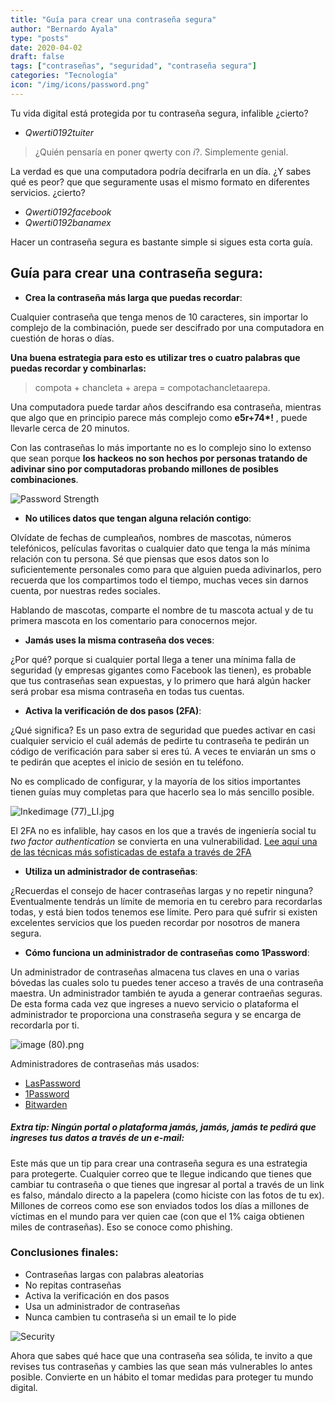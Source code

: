```yaml
---
title: "Guía para crear una contraseña segura"
author: "Bernardo Ayala"
type: "posts"
date: 2020-04-02
draft: false
tags: ["contraseñas", "seguridad", "contraseña segura"]
categories: "Tecnología"
icon: "/img/icons/password.png"
---
```


Tu vida digital está protegida por tu contraseña segura, infalible ¿cierto? 
- _Qwerti0192tuiter_ 

> ¿Quién pensaría en poner qwerty con _i_?. Simplemente genial. 

La verdad es que una computadora podría decifrarla en un día. ¿Y sabes qué es peor? que que seguramente usas el mismo formato en diferentes servicios. ¿cierto? 

- _Qwerti0192facebook_
- _Qwerti0192banamex_

Hacer un contraseña segura es bastante simple si sigues esta corta guía. 

## Guía para crear una contraseña segura:
- **Crea la contraseña más larga que puedas recordar**:

Cualquier contraseña que tenga menos de 10 caracteres, sin importar lo complejo de la combinación, puede ser descifrado por una computadora en cuestión de horas o días. 

  **Una buena estrategia para esto es utilizar tres o cuatro palabras que puedas recordar y combinarlas:** 
  
  > compota + chancleta + arepa = compotachancletaarepa.
  
  Una computadora puede tardar años descifrando esa contraseña, mientras que algo que en principio parece más complejo como **e5r+74\*!** , puede llevarle cerca de 20 minutos.
  
  Con las contraseñas lo más importante no es lo complejo sino lo extenso que sean porque **los hackeos no son hechos por personas tratando de adivinar sino por computadoras probando millones de posibles combinaciones**.
  
  ![Password Strength](https://imgs.xkcd.com/comics/password_strength.png)
  
- **No utilices datos que tengan alguna relación contigo**:

Olvídate de fechas de cumpleaños, nombres de mascotas, números telefónicos, películas favoritas o cualquier dato que tenga la más mínima relación con tu persona.
Sé que piensas que esos datos son lo suficientemente personales como para que alguien pueda adivinarlos, pero recuerda que los compartimos todo el tiempo, muchas veces sin darnos cuenta, por nuestras redes sociales. 

Hablando de mascotas, comparte el nombre de tu mascota actual y de tu primera mascota en los comentario para conocernos mejor. 

- **Jamás uses la misma contraseña dos veces**:

 ¿Por qué? porque si cualquier portal llega a tener una mínima falla de seguridad (y  empresas gigantes como Facebook las tienen), es probable que tus contraseñas sean expuestas, y lo primero que hará algún hacker será probar esa misma contraseña en todas tus cuentas.
  
- **Activa la verificación de dos pasos (2FA)**:

¿Qué significa? Es un paso extra de seguridad que puedes activar en casi cualquier servicio el cuál además de pedirte tu contraseña te pedirán un código de verificación para saber si eres tú. A veces te enviarán un sms o te pedirán que aceptes el inicio de sesión en tu teléfono. 

  No es complicado de configurar, y la mayoría de los sitios importantes tienen guías muy completas para que hacerlo sea lo más sencillo posible.
  
  ![Inkedimage (77)_LI.jpg](https://static.platzi.com/media/user_upload/Inkedimage%20%2877%29_LI-dbf5d911-f4e3-498f-876b-910350382bfb.jpg)
  
  El 2FA no es infalible, hay casos en los que a través de ingeniería social tu _two factor authentication_ se convierta en una vulnerabilidad. [Lee aquí una de las técnicas más sofisticadas de estafa a través de 2FA](https://platzi.com/blog/estafa-de-la-llamada-del-banco/)
  
  - **Utiliza un administrador de contraseñas**:

¿Recuerdas el consejo de hacer contraseñas largas y no repetir ninguna? Eventualmente tendrás un límite de memoria en tu cerebro para recordarlas todas, y está bien todos tenemos ese límite. Pero para qué sufrir si existen excelentes servicios que los pueden recordar por nosotros de manera segura. 

- **Cómo funciona un administrador de contraseñas como 1Password**: 

Un administrador de contraseñas almacena tus claves en una o varias bóvedas las cuales solo tu puedes tener acceso a través de una contraseña maestra. Un administrador también te ayuda a generar contraeñas seguras. De esta forma cada vez que ingreses a nuevo servicio o plataforma el administrador te proporciona una constraseña segura y se encarga de recordarla por ti. 

![image (80).png](https://static.platzi.com/media/user_upload/image%20%2880%29-53a9ea25-7a32-4012-8e5f-dd589f618cbb.jpg)

Administradores de contraseñas más usados: 

- [LasPassword](https://www.lastpass.com/es)
- [1Password](https://1password.com/es/)
- [Bitwarden](https://bitwarden.com/)
  
##### Extra tip: **Ningún portal o plataforma jamás, jamás, jamás te pedirá que ingreses tus datos a través de un e-mail**:
 
Este más que un tip para crear una contraseña segura es una estrategia para protegerte. Cualquier correo que te llegue indicando que tienes que cambiar tu contraseña o que tienes que ingresar al portal a través de un link es falso, mándalo directo a la papelera (como hiciste con las fotos de tu ex).
  Millones de correos como ese son enviados todos los días a millones de víctimas en el mundo para ver quien cae (con que el 1% caiga obtienen miles de contraseñas). Eso se conoce como phishing.
  
### Conclusiones finales:

- Contraseñas largas con palabras aleatorias
- No repitas contraseñas
- Activa la verificación en dos pasos
- Usa un administrador de contraseñas
- Nunca cambien tu contraseña si un email te lo pide

![Security](https://imgs.xkcd.com/comics/security.png)

Ahora que sabes qué hace que una contraseña sea sólida, te invito a que revises tus contraseñas y cambies las que sean más vulnerables lo antes posible. Convierte en un hábito el tomar medidas para proteger tu mundo digital.
